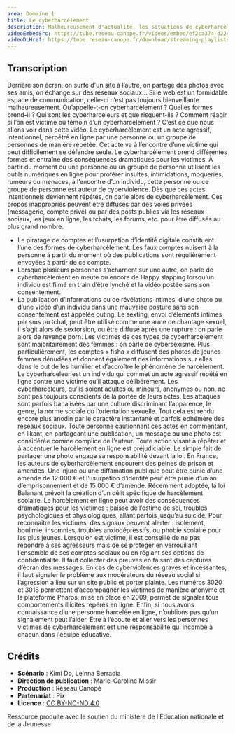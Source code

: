 ```yaml
---
area: Domaine 1
title: Le cyberharcèlement
description: Malheureusement d'actualité, les situations de cyberharcèlement progressent en milieu scolaire. Comment lutter contre ces situations et accompagner les personnes concernées ?
videoEmbedSrc: https://tube.reseau-canope.fr/videos/embed/ef2ca374-d224-4440-960c-69d335973a52
videoDLHref: https://tube.reseau-canope.fr/download/streaming-playlists/hls/videos/ef2ca374-d224-4440-960c-69d335973a52-1080-fragmented.mp4
---
```


## Transcription

Derrière son écran, on surfe d'un site à l’autre, on partage des photos avec ses amis, on échange sur des réseaux sociaux… Si le web est un formidable espace de communication, celle-ci n’est pas toujours bienveillante malheureusement.
Qu’appelle-t-on cyberharcèlement ?
Quelles formes prend-il ?
Qui sont les cyberharceleurs et que risquent-ils ?
Comment réagir si l’on est victime ou témoin d’un cyberharcèlement ?
C’est ce que nous allons voir dans cette vidéo.
Le cyberharcèlement est un acte agressif, intentionnel, perpétré en ligne par une personne ou un groupe de personnes de manière répétée. Cet acte va à l’encontre d’une victime qui peut difficilement se défendre seule.
Le cyberharcèlement prend différentes formes et entraîne des conséquences dramatiques pour les victimes.
À partir du moment où une personne ou un groupe de personne utilisent les outils numériques en ligne pour proférer insultes, intimidations, moqueries, rumeurs ou menaces, à l’encontre d’un individu, cette personne ou ce groupe de personne est auteur de cyberviolence. Dès que ces actes intentionnels deviennent répétés, on parle alors de cyberharcèlement.
Ces propos inappropriés peuvent être diffusés par des voies privées (messagerie, compte privé) ou par des posts publics via les réseaux sociaux, les jeux en ligne, les tchats, les forums, etc. pour être diffusés au plus grand nombre.

- Le piratage de comptes et l’usurpation d’identité digitale constituent l’une des formes de cyberharcèlement. Les faux comptes nuisent à la personne à partir du moment où des publications sont régulièrement envoyées à partir de ce compte.
- Lorsque plusieurs personnes s’acharnent sur une autre, on parle de cyberharcèlement en meute ou encore de Happy slapping lorsqu’un individu est filmé en train d’être lynché et la vidéo postée sans son consentement.
- La publication d’informations ou de révélations intimes, d’une photo ou d’une vidéo d’un individu dans une mauvaise posture sans son consentement est appelée outing.
Le sexting, envoi d’éléments intimes par sms ou tchat, peut être utilisé comme une arme de chantage sexuel, il s’agit alors de sextorsion, ou être diffusé après une rupture : on parle alors de revenge porn.
Les victimes de ces types de cyberharcèlement sont majoritairement des femmes : on parle de cybersexisme. Plus particulièrement, les comptes « fisha » diffusent des photos de jeunes femmes dénudées et donnent également des informations sur elles dans le but de les humilier et d’accroître le phénomène de harcèlement.
Le cyberharceleur est un individu qui commet un acte agressif répété en ligne contre une victime qu’il attaque délibérément.
Les cyberharceleurs, qu’ils soient adultes ou mineurs, anonymes ou non, ne sont pas toujours conscients de la portée de leurs actes. Les attaques sont parfois banalisées par une culture discriminant l’apparence, le genre, la norme sociale ou l’orientation sexuelle. Tout cela est rendu encore plus anodin par le caractère instantané et parfois éphémère des réseaux sociaux.
Toute personne cautionnant ces actes en commentant, en likant, en partageant une publication, un message ou une photo est considérée comme complice de l’auteur.
Toute action visant à répéter et à accentuer le harcèlement en ligne est préjudiciable. Le simple fait de partager une photo engage sa responsabilité devant la loi.
En France, les auteurs de cyberharcèlement encourent des peines de prison et amendes. Une injure ou une diffamation publique peut être punie d’une amende de 12 000 € et l’usurpation d’identité peut être punie d’un an d’emprisonnement et de 15 000 € d’amende. Récemment adoptée, la loi Balanant prévoit la création d’un délit spécifique de harcèlement scolaire.
Le harcèlement en ligne peut avoir des conséquences dramatiques pour les victimes : baisse de l’estime de soi, troubles psychologiques et physiologiques, allant parfois jusqu’au suicide. Pour reconnaitre les victimes, des signaux peuvent alerter : isolement, boulimie, insomnies, troubles anxiodépressifs, ou phobie scolaire pour les plus jeunes.
Lorsqu’on est victime, il est conseillé de ne pas répondre à ses agresseurs mais de se protéger en verrouillant l’ensemble de ses comptes sociaux ou en réglant ses options de confidentialité.
Il faut collecter des preuves en faisant des captures d’écran des messages.
En cas de cyberviolences graves et incessantes, il faut signaler le problème aux modérateurs du réseau social si l’agression a lieu sur un site public et porter plainte.
Les numéros 3020 et 3018 permettent d’accompagner les victimes de manière anonyme et la plateforme Pharos, mise en place en 2009, permet de signaler tous comportements illicites repérés en ligne.
Enfin, si nous avons connaissance d’une personne harcelée en ligne, n’oublions pas qu’un signalement peut l’aider.
Être à l’écoute et aller vers les personnes victimes de cyberharcèlement est une responsabilité qui incombe à chacun dans l'équipe éducative.

## Crédits

- **Scénario** : Kimi Do, Leinna Berradia
- **Direction de publication** : Marie-Caroline Missir
- **Production** : Réseau Canopé
- **Partenariat** : Pix
- **Licence** : [CC BY-NC-ND 4.0](https://creativecommons.org/licenses/by-nc-nd/4.0/deed.fr)

Ressource produite avec le soutien du ministère de l’Éducation nationale et de la Jeunesse
